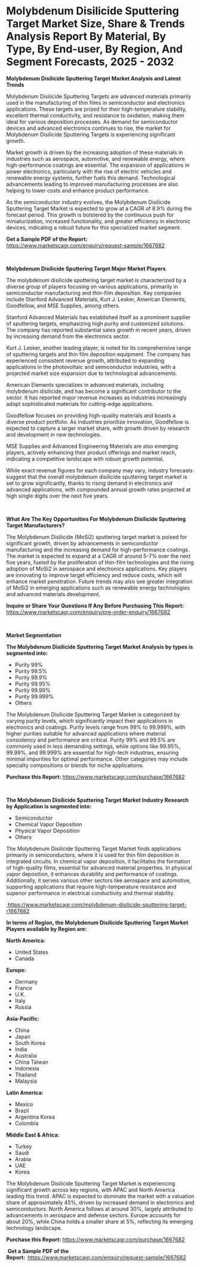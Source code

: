 <p><h1>Molybdenum Disilicide Sputtering Target Market Size, Share & Trends Analysis Report By Material, By Type, By End-user, By Region, And Segment Forecasts, 2025 - 2032</h1></p><p><strong>Molybdenum Disilicide Sputtering Target Market Analysis and Latest Trends</strong></p>
<p><p>Molybdenum Disilicide Sputtering Targets are advanced materials primarily used in the manufacturing of thin films in semiconductor and electronics applications. These targets are prized for their high-temperature stability, excellent thermal conductivity, and resistance to oxidation, making them ideal for various deposition processes. As demand for semiconductor devices and advanced electronics continues to rise, the market for Molybdenum Disilicide Sputtering Targets is experiencing significant growth.</p><p>Market growth is driven by the increasing adoption of these materials in industries such as aerospace, automotive, and renewable energy, where high-performance coatings are essential. The expansion of applications in power electronics, particularly with the rise of electric vehicles and renewable energy systems, further fuels this demand. Technological advancements leading to improved manufacturing processes are also helping to lower costs and enhance product performance.</p><p>As the semiconductor industry evolves, the Molybdenum Disilicide Sputtering Target Market is expected to grow at a CAGR of 8.9% during the forecast period. This growth is bolstered by the continuous push for miniaturization, increased functionality, and greater efficiency in electronic devices, indicating a robust future for this specialized market segment.</p></p>
<p><strong>Get a Sample PDF of the Report:&nbsp;</strong> <a href="https://www.marketscagr.com/enquiry/request-sample/1667682?utm_campaign=2482&utm_medium=2&utm_source=Github&utm_content=ia&utm_term=19042025&utm_id=molybdenum-disilicide-sputtering-target">https://www.marketscagr.com/enquiry/request-sample/1667682</a></p>
<p>&nbsp;</p>
<p><strong>Molybdenum Disilicide Sputtering Target Major Market Players</strong></p>
<p><p>The molybdenum disilicide sputtering target market is characterized by a diverse group of players focusing on various applications, primarily in semiconductor manufacturing and thin-film deposition. Key companies include Stanford Advanced Materials, Kurt J. Lesker, American Elements, Goodfellow, and MSE Supplies, among others.</p><p>Stanford Advanced Materials has established itself as a prominent supplier of sputtering targets, emphasizing high purity and customized solutions. The company has reported substantial sales growth in recent years, driven by increasing demand from the electronics sector. </p><p>Kurt J. Lesker, another leading player, is noted for its comprehensive range of sputtering targets and thin film deposition equipment. The company has experienced consistent revenue growth, attributed to expanding applications in the photovoltaic and semiconductor industries, with a projected market size expansion due to technological advancements.</p><p>American Elements specializes in advanced materials, including molybdenum disilicide, and has become a significant contributor to the sector. It has reported major revenue increases as industries increasingly adopt sophisticated materials for cutting-edge applications.</p><p>Goodfellow focuses on providing high-quality materials and boasts a diverse product portfolio. As industries prioritize innovation, Goodfellow is expected to capture a larger market share, with growth driven by research and development in new technologies.</p><p>MSE Supplies and Advanced Engineering Materials are also emerging players, actively enhancing their product offerings and market reach, indicating a competitive landscape with robust growth potential.</p><p>While exact revenue figures for each company may vary, industry forecasts suggest that the overall molybdenum disilicide sputtering target market is set to grow significantly, thanks to rising demand in electronics and advanced applications, with compounded annual growth rates projected at high single digits over the next five years.</p></p>
<p>&nbsp;</p>
<p><strong>What Are The Key Opportunities For Molybdenum Disilicide Sputtering Target Manufacturers?</strong></p>
<p><p>The Molybdenum Disilicide (MoSi2) sputtering target market is poised for significant growth, driven by advancements in semiconductor manufacturing and the increasing demand for high-performance coatings. The market is expected to expand at a CAGR of around 5-7% over the next five years, fueled by the proliferation of thin-film technologies and the rising adoption of MoSi2 in aerospace and electronics applications. Key players are innovating to improve target efficiency and reduce costs, which will enhance market penetration. Future trends may also see greater integration of MoSi2 in emerging applications such as renewable energy technologies and advanced materials development.</p></p>
<p><strong>Inquire or Share Your Questions If Any Before Purchasing This Report:</strong> <a href="https://www.marketscagr.com/enquiry/pre-order-enquiry/1667682?utm_campaign=2482&utm_medium=2&utm_source=Github&utm_content=ia&utm_term=19042025&utm_id=molybdenum-disilicide-sputtering-target">https://www.marketscagr.com/enquiry/pre-order-enquiry/1667682</a></p>
<p>&nbsp;</p>
<p><strong>Market Segmentation</strong></p>
<p><strong>The Molybdenum Disilicide Sputtering Target Market Analysis by types is segmented into:</strong></p>
<p><ul><li>Purity 99%</li><li>Purity 99.5%</li><li>Purity 99.9%</li><li>Purity 99.95%</li><li>Purity 99.99%</li><li>Purity 99.999%</li><li>Others</li></ul></p>
<p><p>The Molybdenum Disilicide Sputtering Target Market is categorized by varying purity levels, which significantly impact their applications in electronics and coatings. Purity levels range from 99% to 99.999%, with higher purities suitable for advanced applications where material consistency and performance are critical. Purity 99% and 99.5% are commonly used in less demanding settings, while options like 99.95%, 99.99%, and 99.999% are essential for high-tech industries, ensuring minimal impurities for optimal performance. Other categories may include specialty compositions or blends for niche applications.</p></p>
<p><strong>Purchase this Report:&nbsp;</strong><a href="https://www.marketscagr.com/purchase/1667682?utm_campaign=2482&utm_medium=2&utm_source=Github&utm_content=ia&utm_term=19042025&utm_id=molybdenum-disilicide-sputtering-target">https://www.marketscagr.com/purchase/1667682</a></p>
<p>&nbsp;</p>
<p><strong>The Molybdenum Disilicide Sputtering Target Market Industry Research by Application is segmented into:</strong></p>
<p><ul><li>Semiconductor</li><li>Chemical Vapor Deposition</li><li>Physical Vapor Deposition</li><li>Others</li></ul></p>
<p><p>The Molybdenum Disilicide Sputtering Target Market finds applications primarily in semiconductors, where it is used for thin film deposition in integrated circuits. In chemical vapor deposition, it facilitates the formation of high-quality films, essential for advanced material properties. In physical vapor deposition, it enhances durability and performance of coatings. Additionally, it serves various other sectors like aerospace and automotive, supporting applications that require high-temperature resistance and superior performance in electrical conductivity and thermal stability.</p></p>
<p><a href="https://www.marketscagr.com/molybdenum-disilicide-sputtering-target-r1667682?utm_campaign=2482&utm_medium=2&utm_source=Github&utm_content=ia&utm_term=19042025&utm_id=molybdenum-disilicide-sputtering-target">&nbsp;https://www.marketscagr.com/molybdenum-disilicide-sputtering-target-r1667682</a></p>
<p><strong>In terms of Region, the Molybdenum Disilicide Sputtering Target Market Players available by Region are:</strong></p>
<p>
    <p> <strong> North America: </strong>
        <ul>
            <li>United States</li>
            <li>Canada</li>
        </ul>
        </p> 
    <p> <strong> Europe: </strong>
        <ul>
            <li>Germany</li>
            <li>France</li>
            <li>U.K.</li>
            <li>Italy</li>
            <li>Russia</li>
        </ul>
        </p> 
    <p> <strong> Asia-Pacific: </strong>
        <ul>
            <li>China</li>
            <li>Japan</li>
            <li>South Korea</li>
            <li>India</li>
            <li>Australia</li>
            <li>China Taiwan</li>
            <li>Indonesia</li>
            <li>Thailand</li>
            <li>Malaysia</li>
        </ul>
        </p> 
    <p> <strong> Latin America: </strong>
        <ul>
            <li>Mexico</li>
            <li>Brazil</li>
            <li>Argentina Korea</li>
            <li>Colombia</li>
        </ul>
        </p> 
    <p> <strong> Middle East & Africa: </strong>
        <ul>
            <li>Turkey</li>
            <li>Saudi</li>
            <li>Arabia</li>
            <li>UAE</li>
            <li>Korea</li>
        </ul>
    </p>
    </p>
<p><p>The Molybdenum Disilicide Sputtering Target Market is experiencing significant growth across key regions, with APAC and North America leading this trend. APAC is expected to dominate the market with a valuation share of approximately 45%, driven by increased demand in electronics and semiconductors. North America follows at around 30%, largely attributed to advancements in aerospace and defense sectors. Europe accounts for about 20%, while China holds a smaller share at 5%, reflecting its emerging technology landscape.</p></p>
<p><strong>Purchase this Report: </strong><a href="https://www.marketscagr.com/purchase/1667682?utm_campaign=2482&utm_medium=2&utm_source=Github&utm_content=ia&utm_term=19042025&utm_id=molybdenum-disilicide-sputtering-target">https://www.marketscagr.com/purchase/1667682</a></p>
<p>&nbsp;<strong>Get a Sample PDF of the Report:&nbsp;&nbsp;</strong><a href="https://www.marketscagr.com/enquiry/request-sample/1667682?utm_campaign=2482&utm_medium=2&utm_source=Github&utm_content=ia&utm_term=19042025&utm_id=molybdenum-disilicide-sputtering-target">https://www.marketscagr.com/enquiry/request-sample/1667682</a></p>
<p><strong></strong></p>
<p><p></p><p></p><p></p></p>